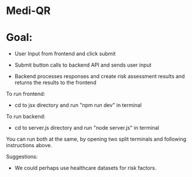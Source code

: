 # Medi-QR

# Goal:
- User Input from frontend and click submit

- Submit button calls to backend API and sends user input

- Backend processes responses and create risk assessment results and returns the results to the frontend

To run frontend: 
- cd to jsx directory and run "npm run dev" in terminal

To run backend:
- cd to server.js directory and run "node server.js" in terminal

You can run both at the same, by opening two split terminals and following instructions above.


Suggestions:
- We could perhaps use healthcare datasets for risk factors. 


